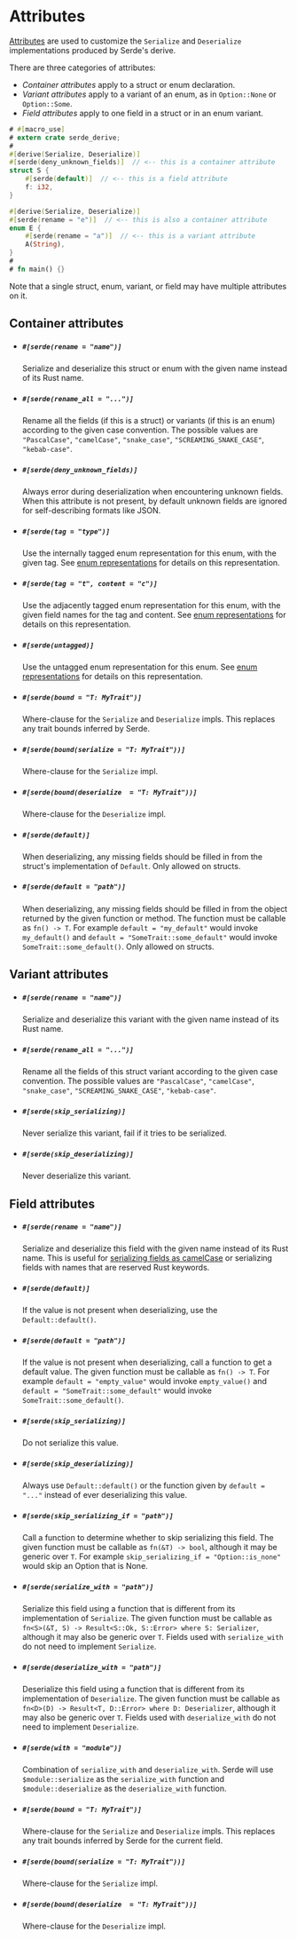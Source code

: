 # Attributes

[Attributes](https://doc.rust-lang.org/book/attributes.html) are used to
customize the `Serialize` and `Deserialize` implementations produced by Serde's
derive.

There are three categories of attributes:

- *Container attributes* apply to a struct or enum declaration.
- *Variant attributes* apply to a variant of an enum, as in `Option::None` or
  `Option::Some`.
- *Field attributes* apply to one field in a struct or in an enum variant.

```rust
# #[macro_use]
# extern crate serde_derive;
#
#[derive(Serialize, Deserialize)]
#[serde(deny_unknown_fields)]  // <-- this is a container attribute
struct S {
    #[serde(default)]  // <-- this is a field attribute
    f: i32,
}

#[derive(Serialize, Deserialize)]
#[serde(rename = "e")]  // <-- this is also a container attribute
enum E {
    #[serde(rename = "a")]  // <-- this is a variant attribute
    A(String),
}
#
# fn main() {}
```

Note that a single struct, enum, variant, or field may have multiple attributes
on it.

## Container attributes

- ##### `#[serde(rename = "name")]`

  Serialize and deserialize this struct or enum with the given name instead of
  its Rust name.

- ##### `#[serde(rename_all = "...")]`

  Rename all the fields (if this is a struct) or variants (if this is an enum)
  according to the given case convention. The possible values are
  `"PascalCase"`, `"camelCase"`, `"snake_case"`, `"SCREAMING_SNAKE_CASE"`,
  `"kebab-case"`.

- ##### `#[serde(deny_unknown_fields)]`

  Always error during deserialization when encountering unknown fields. When this
  attribute is not present, by default unknown fields are ignored for
  self-describing formats like JSON.

- ##### `#[serde(tag = "type")]`

  Use the internally tagged enum representation for this enum, with the given
  tag. See [enum representations](enum-representations.md) for details on this
  representation.

- ##### `#[serde(tag = "t", content = "c")]`

  Use the adjacently tagged enum representation for this enum, with the given
  field names for the tag and content. See [enum
  representations](enum-representations.md) for details on this representation.

- ##### `#[serde(untagged)]`

  Use the untagged enum representation for this enum. See [enum
  representations](enum-representations.md) for details on this representation.

- ##### `#[serde(bound = "T: MyTrait")]`

  Where-clause for the `Serialize` and `Deserialize` impls. This replaces any
  trait bounds inferred by Serde.

- ##### `#[serde(bound(serialize = "T: MyTrait"))]`

  Where-clause for the `Serialize` impl.

- ##### `#[serde(bound(deserialize  = "T: MyTrait"))]`

  Where-clause for the `Deserialize` impl.

- ##### `#[serde(default)]`

  When deserializing, any missing fields should be filled in from the struct's
  implementation of `Default`. Only allowed on structs.

- ##### `#[serde(default = "path")]`

  When deserializing, any missing fields should be filled in from the object
  returned by the given function or method. The function must be callable as
  `fn() -> T`. For example `default = "my_default"` would invoke `my_default()`
  and `default = "SomeTrait::some_default"` would invoke
  `SomeTrait::some_default()`. Only allowed on structs.

## Variant attributes

- ##### `#[serde(rename = "name")]`

  Serialize and deserialize this variant with the given name instead of its Rust
  name.

- ##### `#[serde(rename_all = "...")]`

  Rename all the fields of this struct variant according to the given case
  convention. The possible values are `"PascalCase"`, `"camelCase"`,
  `"snake_case"`, `"SCREAMING_SNAKE_CASE"`, `"kebab-case"`.

- ##### `#[serde(skip_serializing)]`

  Never serialize this variant, fail if it tries to be serialized.

- ##### `#[serde(skip_deserializing)]`

  Never deserialize this variant.

## Field attributes

- ##### `#[serde(rename = "name")]`

  Serialize and deserialize this field with the given name instead of its Rust
  name. This is useful for [serializing fields as camelCase](attr-rename.md) or
  serializing fields with names that are reserved Rust keywords.

- ##### `#[serde(default)]`

  If the value is not present when deserializing, use the `Default::default()`.

- ##### `#[serde(default = "path")]`

  If the value is not present when deserializing, call a function to get a
  default value. The given function must be callable as `fn() -> T`. For example
  `default = "empty_value"` would invoke `empty_value()` and `default =
  "SomeTrait::some_default"` would invoke `SomeTrait::some_default()`.

- ##### `#[serde(skip_serializing)]`

  Do not serialize this value.

- ##### `#[serde(skip_deserializing)]`

  Always use `Default::default()` or the function given by `default = "..."`
  instead of ever deserializing this value.

- ##### `#[serde(skip_serializing_if = "path")]`

  Call a function to determine whether to skip serializing this field. The given
  function must be callable as `fn(&T) -> bool`, although it may be generic over
  `T`. For example `skip_serializing_if = "Option::is_none"` would skip an
  Option that is None.

- ##### `#[serde(serialize_with = "path")]`

  Serialize this field using a function that is different from its
  implementation of `Serialize`. The given function must be callable as
  `fn<S>(&T, S) -> Result<S::Ok, S::Error> where S: Serializer`, although it
  may also be generic over `T`. Fields used with `serialize_with` do not need to
  implement `Serialize`.

- ##### `#[serde(deserialize_with = "path")]`

  Deserialize this field using a function that is different from its
  implementation of `Deserialize`. The given function must be callable as
  `fn<D>(D) -> Result<T, D::Error> where D: Deserializer`, although it may
  also be generic over `T`. Fields used with `deserialize_with` do not need to
  implement `Deserialize`.

- ##### `#[serde(with = "module")]`

  Combination of `serialize_with` and `deserialize_with`. Serde will use
  `$module::serialize` as the `serialize_with` function and
  `$module::deserialize` as the `deserialize_with` function.

- ##### `#[serde(bound = "T: MyTrait")]`

  Where-clause for the `Serialize` and `Deserialize` impls. This replaces any
  trait bounds inferred by Serde for the current field.

- ##### `#[serde(bound(serialize = "T: MyTrait"))]`

  Where-clause for the `Serialize` impl.

- ##### `#[serde(bound(deserialize  = "T: MyTrait"))]`

  Where-clause for the `Deserialize` impl.

